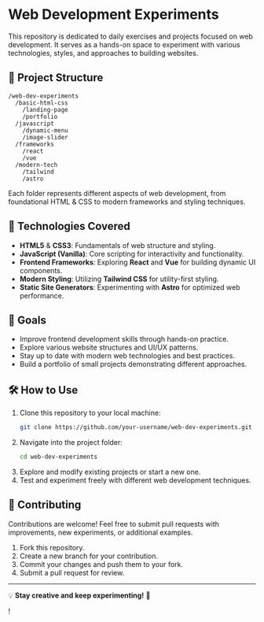 # Web Development Experiments

This repository is dedicated to daily exercises and projects focused on web development. It serves as a hands-on space to experiment with various technologies, styles, and approaches to building websites.

## 📁 Project Structure

```
/web-dev-experiments
  /basic-html-css
    /landing-page
    /portfolio
  /javascript
    /dynamic-menu
    /image-slider
  /frameworks
    /react
    /vue
  /modern-tech
    /tailwind
    /astro
```

Each folder represents different aspects of web development, from foundational HTML & CSS to modern frameworks and styling techniques.

## 🚀 Technologies Covered

- **HTML5** & **CSS3**: Fundamentals of web structure and styling.
- **JavaScript (Vanilla)**: Core scripting for interactivity and functionality.
- **Frontend Frameworks**: Exploring **React** and **Vue** for building dynamic UI components.
- **Modern Styling**: Utilizing **Tailwind CSS** for utility-first styling.
- **Static Site Generators**: Experimenting with **Astro** for optimized web performance.

## 🎯 Goals

- Improve frontend development skills through hands-on practice.
- Explore various website structures and UI/UX patterns.
- Stay up to date with modern web technologies and best practices.
- Build a portfolio of small projects demonstrating different approaches.

## 🛠️ How to Use

1. Clone this repository to your local machine:
   ```sh
   git clone https://github.com/your-username/web-dev-experiments.git
   ```
2. Navigate into the project folder:
   ```sh
   cd web-dev-experiments
   ```
3. Explore and modify existing projects or start a new one.
4. Test and experiment freely with different web development techniques.

## 📌 Contributing

Contributions are welcome! Feel free to submit pull requests with improvements, new experiments, or additional examples.

1. Fork this repository.
2. Create a new branch for your contribution.
3. Commit your changes and push them to your fork.
4. Submit a pull request for review.

---

💡 **Stay creative and keep experimenting!** 🚀

!
